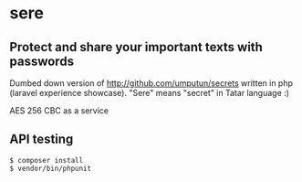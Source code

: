 # sere

## Protect and share your important texts with passwords

Dumbed down version of http://github.com/umputun/secrets written in php (laravel experience showcase). "Sere" means "secret" in Tatar language :)

AES 256 CBC as a service

## API testing

```
$ composer install
$ vendor/bin/phpunit
```

